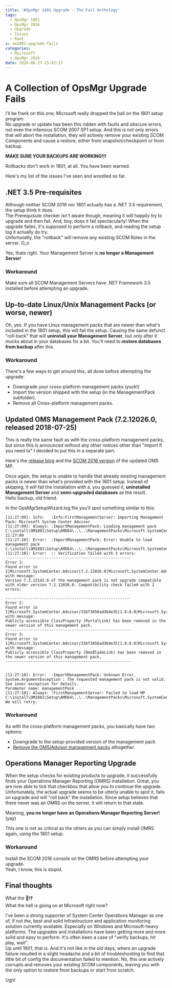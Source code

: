 ```yaml
---
title: '#OpsMgr 1801 Upgrade - The Fail Anthology'
tags:
  - OpsMgr 1801
  - OpsMgr 2016
  - Upgrade
  - Issues
  - Rant
s: om1801-upgrade-fails
categories:
  - Microsoft
  - OpsMgr 2016
date: 2018-08-27 15:42:17
---
```


# A Collection of OpsMgr Upgrade Fails

I'll be frank on this one; Microsoft really dropped the ball on the 1801 setup program.  
No upgrade or update has been this ridden with faults and obscure errors, not even the infamous SCOM 2007 SP1 setup. And this is not only errors that will abort the installation, they will actively remove your existing SCOM Components and cause a restore, either from snapshot/checkpoint or from backup. 

**MAKE SURE YOUR BACKUPS ARE WORKING!!!**

Rollbacks don't work in 1801, at all. You have been warned. 

Here's my list of the issues I've seen and wrestled so far.

## .NET 3.5 Pre-requisites

Although neither SCOM 2016 nor 1801 actually has a .NET 3.5 requirement, the setup think it does.  
The Prerequisute checker isn't aware though, meaning it will happily try to upgrade and then fail. And, boy, does it fail spectacularly!
When the upgrade failes, it's supposed to perform a rollback, and reading the setup log it actually do try.  
Unfortunatly, the "rollback" will remove any existing SCOM Roles in the server. O_o

Yes, thats right. Your Management Server is **no longer a Management Server**!

### Workaround

Make sure all SCOM Management Servers have .NET Framework 3.5 installed before attempting an upgrade. 

## Up-to-date Linux/Unix Management Packs (or worse, newer)

Oh, yes. If you have Linux management packs that are newer than what's included in the 1801 setup, this will fail the setup. Causing the same defunct "roll-back" that will **uninstall your Management Server**, but only after it mucks about in your databases for a bit. You'll need to **restore databases from backup** after this. 

### Workaround

There's a few ways to get around this, all done before attempting the upgrade:

- Downgrade your cross-platform management packs (yuck!)
- Import the version shipped with the setup (in the ManagementPack subfolder).
- Remove all Cross-platform management packs. 

## Updated OMS Management Pack (7.2.12026.0, released 2018-07-25)

This is really the same fault as with the cross-platform management packs, but since this is announced without any other notices other than "import if you need to" I decided to put this in a separate part. 

Here's the [release blog](https://blogs.technet.microsoft.com/momteam/2018/07/25/microsoft-system-center-operations-manager-management-pack-to-configure-operations-management-suite/) and the [SCOM 2016 version](https://www.microsoft.com/en-us/download/details.aspx?id=57172) of the updated OMS MP. 

Once again, the setup is unable to handle that already existing management packs is newer than what's provided with the 1801 setup. Instead of skipping, it will fail the installation with a, you guessed it, **uninstalled Management Server** and **semi-upgraded databases** as the result.  
Hello backup, old friend.

In the OpsMgrSetupWizard.log file you'll spot something similar to this:
```
[11:27:09]:	Info:	:Info:FirstManagementServer: Importing Management Pack: Microsoft System Center Advisor
[11:27:09]:	Always:	:ImportManagementPack: Loading management pack C:\install\OM1801\Setup\AMD64\..\..\ManagementPacks\Microsoft.SystemCenter.Advisor.mpb. 11:27:09
[11:27:10]:	Error:	:ImportManagementPack: Error: Unable to load management pack C:\install\OM1801\Setup\AMD64\..\..\ManagementPacks\Microsoft.SystemCenter.Advisor.mpb
[11:27:10]:	Error:	:: Verification failed with 3 errors:
-------------------------------------------------------
Error 1:
Found error in 2|Microsoft.SystemCenter.Advisor|7.2.12026.0|Microsoft.SystemCenter.Advisor|| with message:
Version 7.3.13142.0 of the management pack is not upgrade compatible with older version 7.2.12026.0. Compatibility check failed with 2 errors:

-------------------------------------------------------
Error 2:
Found error in 1|Microsoft.SystemCenter.Advisor/31bf3856ad364e35|1.0.0.0|Microsoft.SystemCenter.Advisor.Settings|| with message:
Publicly accessible ClassProperty (PortalLink) has been removed in the newer version of this management pack.
-------------------------------------------------------
Error 3:
Found error in 1|Microsoft.SystemCenter.Advisor/31bf3856ad364e35|1.0.0.0|Microsoft.SystemCenter.Advisor.Settings|| with message:
Publicly accessible ClassProperty (OmsBladeLink) has been removed in the newer version of this management pack.
-------------------------------------------------------


[11:27:10]:	Error:	:ImportManagementPack: Unknown Error. System.ArgumentException : The requested management pack is not valid. See inner exception for details.
Parameter name: managementPack
[11:27:10]:	Always:	:FirstManagementServer: Failed to load MP C:\install\OM1801\Setup\AMD64\..\..\ManagementPacks\Microsoft.SystemCenter.Advisor.mpb.  We will retry.
```

### Workaround

As with the cross-platform management packs, you basically have two options:

- Downgrade to the setup-provided version of the management pack
- [Remove the OMS/Advisor management packs](https://blogs.technet.microsoft.com/kevinholman/2016/03/26/how-to-remove-oms-and-advisor-management-packs/) alltogether.

## Operations Manager Reporting Upgrade

When the setup checks for existing products to upgrade, it successfully finds your Operations Manager Reporting (OMRS) installation. Great, you are now able to tick that checkbox that allow you to continue the upgrade.  
Unfortunately, the actual upgrade seems to be utterly unable to spot it, fails on upgrade and will "roll back" the installation. Since setup believes that there never was an OMRS on the server, it will return to that state. 

Meaning, **you no longer have an Operations Manager Reporting Server!**
(yay)

This one is not as critical as the others as you can simply install OMRS again, using the 1801 setup. 

### Workaround

Install the SCOM 2016 console on the OMRS before attempting your upgrade.  
Yeah, I know, this is stupid.

## Final thoughts

What the :shit::exclamation::question:  
What the hell is going on at Microsoft right now?

I've been a strong supporter of System Center Operations Manager as one of, if not *the*, best and solid Infrastructure and application monitoring solution currently available. Especially on Windows and Microsoft-heavy platforms. The upgrades and installations have been getting more and more solid and easy to perform. It's often been a case of "verify backups, hit play, wait".  
Up until 1801, that is. And it's not like in the old days, where an upgrade failure resulted in a slight headache and a bit of troubleshooting to find that little bit of config the documentation failed to mention. No, this one actively corrupts and removes your existing SCOM components, leaving you with the only option to restore from backups or start from scratch.

Ugh!